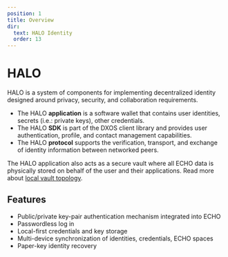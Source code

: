 ```yaml
---
position: 1
title: Overview
dir:
  text: HALO Identity
  order: 13
---
```


# HALO

HALO is a system of components for implementing decentralized identity designed around privacy, security, and collaboration requirements.

*   The HALO **application** is a software wallet that contains user identities, secrets (i.e.: private keys), other credentials.
*   The HALO **SDK** is part of the DXOS client library and provides user authentication, profile, and contact management capabilities.
*   The HALO **protocol** supports the verification, transport, and exchange of identity information between networked peers.

The HALO application also acts as a secure vault where all ECHO data is physically stored on behalf of the user and their applications. Read more about [local vault topology](../echo/#local-vault-topology).

## Features

*   Public/private key-pair authentication mechanism integrated into ECHO
*   Passwordless log in
*   Local-first credentials and key storage
*   Multi-device synchronization of identities, credentials, ECHO spaces
*   Paper-key identity recovery
